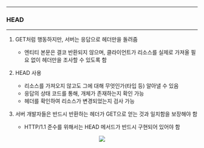 -----
### HEAD
-----
1. GET처럼 행동하지만, 서버는 응답으로 헤더만을 돌려줌
   - 엔티티 본문은 결코 반환되지 않으며, 클라이언트가 리소스를 실제로 가져올 필요 없이 헤더만을 조사할 수 있도록 함

2. HEAD 사용
   - 리소스를 가져오지 않고도 그에 대해 무엇인가(타입 등) 알아낼 수 있음
   - 응답의 상태 코드를 통해, 개체가 존재하는지 확인 가능
   - 헤더를 확인하여 리소스가 변경되었는지 검사 가능

3. 서버 개발자들은 반드시 반환하는 헤더가 GET으로 얻는 것과 일치함을 보장해야 함
   - HTTP/1.1 준수를 위해서는 HEAD 메서드가 반드시 구현되어 있어야 함
<div align="center">
<img src="https://github.com/user-attachments/assets/b5d22d2d-878c-4836-b31a-4a6a72831fa7">
</div>
